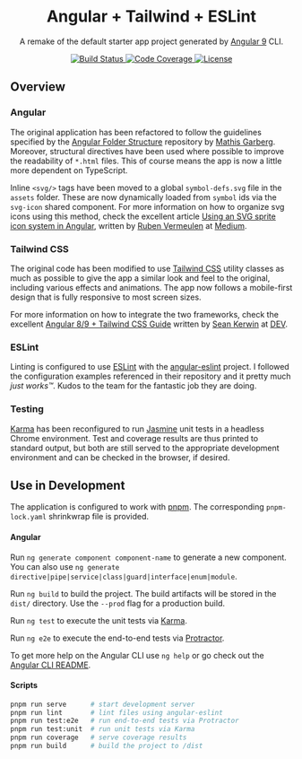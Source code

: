 <h1 align="center">Angular + Tailwind + ESLint</h1>

<p align="center">A remake of the default starter app project generated by <a href="https://angular.io/">Angular 9</a> CLI.</p>

<p align="center">
    <a href="https://actions-badge.atrox.dev/davelsan/angular-tailwind-eslint/goto?ref=master">
      <img alt="Build Status" src="https://github.com/davelsan/angular-tailwind-eslint/workflows/build/badge.svg"/>
    </a>
    <a href="https://codecov.io/gh/davelsan/angular-tailwind-eslint">
      <img alt="Code Coverage" src="https://codecov.io/gh/davelsan/angular-tailwind-eslint/branch/master/graph/badge.svg"/>
    </a>
    <a href="https://github.com/davvelsan/angular-tailwind-eslint/blob/master/LICENSE">
      <img alt="License" src="https://img.shields.io/github/license/davelsan/angular-tailwind-eslint"/>
    </a>
</p>


## Overview

### Angular

The original application has been refactored to follow the guidelines specified by the [Angular Folder Structure](https://angular-folder-structure.readthedocs.io/en/latest/index.html#) repository by [Mathis Garberg](https://mathisgarberg.no/#/about). Moreover, structural directives have been used where possible to improve the readability of `*.html` files. This of course means the app is now a little more dependent on TypeScript.

Inline `<svg/>` tags have been moved to a global `symbol-defs.svg` file in the `assets` folder. These are now dynamically loaded from `symbol` ids via the `svg-icon` shared component. For more information on how to organize svg icons using this method, check the excellent article [Using an SVG sprite icon system in Angular](https://medium.com/@rubenvermeulen/using-an-svg-sprite-icon-system-in-angular-9d4056357b60), written by [Ruben Vermeulen](https://twitter.com/rubverm) at [Medium](https://medium.com/).

### Tailwind CSS

The original code has been modified to use [Tailwind CSS](https://tailwindcss.com/) utility classes as much as possible to give the app a similar look and feel to the original, including various effects and animations. The app now follows a mobile-first design that is fully responsive to most screen sizes.

For more information on how to integrate the two frameworks, check the excellent [Angular 8/9 + Tailwind CSS Guide](https://dev.to/seankerwin/angular-8-tailwind-css-guide-3m45) written by [Sean Kerwin](https://twitter.com/lordkerwin) at [DEV](https://dev.to/).

### ESLint

Linting is configured to use [ESLint](https://eslint.org/) with the [angular-eslint](https://github.com/angular-eslint/angular-eslint) project. I followed the configuration examples referenced in their repository and it pretty much _just works&trade;_. Kudos to the team for the fantastic job they are doing.


### Testing

[Karma](https://karma-runner.github.io/latest/index.html) has been reconfigured to run [Jasmine](https://jasmine.github.io/) unit tests in a headless Chrome environment. Test and coverage results are thus printed to standard output, but both are still served to the appropriate development environment and can be checked in the browser, if desired.

## Use in Development

The application is configured to work with [pnpm](https://pnpm.js.org/). The corresponding `pnpm-lock.yaml` shrinkwrap file is provided.

#### Angular

Run `ng generate component component-name` to generate a new component. You can also use `ng generate directive|pipe|service|class|guard|interface|enum|module`.

Run `ng build` to build the project. The build artifacts will be stored in the `dist/` directory. Use the `--prod` flag for a production build.

Run `ng test` to execute the unit tests via [Karma](https://karma-runner.github.io).

Run `ng e2e` to execute the end-to-end tests via [Protractor](http://www.protractortest.org/).

To get more help on the Angular CLI use `ng help` or go check out the [Angular CLI README](https://github.com/angular/angular-cli/blob/master/README.md).

#### Scripts

```sh
pnpm run serve      # start development server
pnpm run lint       # lint files using angular-eslint
pnpm run test:e2e   # run end-to-end tests via Protractor
pnpm run test:unit  # run unit tests via Karma
pnpm run coverage   # serve coverage results
pnpm run build      # build the project to /dist
```
